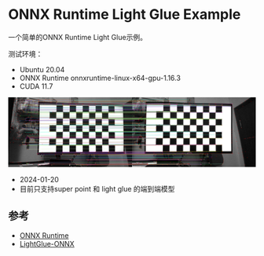 # ONNX Runtime Light Glue Example

一个简单的ONNX Runtime Light Glue示例。

测试环境：
- Ubuntu 20.04
- ONNX Runtime onnxruntime-linux-x64-gpu-1.16.3
- CUDA 11.7

![](doc/Matches_screenshot_20.01.2024.png)

- 2024-01-20
- 目前只支持super point 和 light glue 的端到端模型

## 参考

- [ONNX Runtime](https://github.com/microsoft/onnxruntime)
- [LightGlue-ONNX](https://github.com/fabio-sim/LightGlue-ONNX)